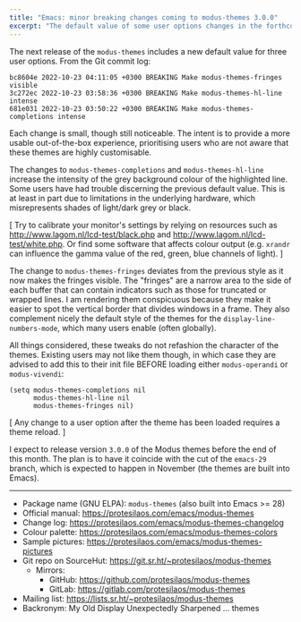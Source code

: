 ```yaml
---
title: "Emacs: minor breaking changes coming to modus-themes 3.0.0"
excerpt: "The default value of some user options changes in the forthcoming release of version 3.0.0 of the modus-themes for GNU Emacs."
---
```


The next release of the `modus-themes` includes a new default value
for three user options.  From the Git commit log:

```
bc8604e 2022-10-23 04:11:05 +0300 BREAKING Make modus-themes-fringes visible
3c272ec 2022-10-23 03:58:36 +0300 BREAKING Make modus-themes-hl-line intense
681e031 2022-10-23 03:50:22 +0300 BREAKING Make modus-themes-completions intense
```

Each change is small, though still noticeable.  The intent is to
provide a more usable out-of-the-box experience, prioritising users
who are not aware that these themes are highly customisable.

The changes to `modus-themes-completions` and `modus-themes-hl-line`
increase the intensity of the grey background colour of the
highlighted line.  Some users have had trouble discerning the previous
default value.  This is at least in part due to limitations in the
underlying hardware, which misrepresents shades of light/dark grey or
black.

[ Try to calibrate your monitor's settings by relying on resources
  such as <http://www.lagom.nl/lcd-test/black.php> and
  <http://www.lagom.nl/lcd-test/white.php>.  Or find some software
  that affects colour output (e.g. `xrandr` can influence the gamma
  value of the red, green, blue channels of light).  ]

The change to `modus-themes-fringes` deviates from the previous style
as it now makes the fringes visible.  The "fringes" are a narrow area
to the side of each buffer that can contain indicators such as those
for truncated or wrapped lines.  I am rendering them conspicuous
because they make it easier to spot the vertical border that divides
windows in a frame.  They also complement nicely the default style of
the themes for the `display-line-numbers-mode`, which many users
enable (often globally).

All things considered, these tweaks do not refashion the character of
the themes.  Existing users may not like them though, in which case
they are advised to add this to their init file BEFORE loading either
`modus-operandi` or `modus-vivendi`:

```elisp
(setq modus-themes-completions nil
      modus-themes-hl-line nil
      modus-themes-fringes nil)
```

[ Any change to a user option after the theme has been loaded requires
a theme reload. ]

I expect to release version `3.0.0` of the Modus themes before the end
of this month.  The plan is to have it coincide with the cut of the
`emacs-29` branch, which is expected to happen in November (the themes
are built into Emacs).

* * *

+ Package name (GNU ELPA): `modus-themes` (also built into Emacs >= 28)
+ Official manual: <https://protesilaos.com/emacs/modus-themes>
+ Change log: <https://protesilaos.com/emacs/modus-themes-changelog>
+ Colour palette: <https://protesilaos.com/emacs/modus-themes-colors>
+ Sample pictures: <https://protesilaos.com/emacs/modus-themes-pictures>
+ Git repo on SourceHut: <https://git.sr.ht/~protesilaos/modus-themes>
  - Mirrors:
    + GitHub: <https://github.com/protesilaos/modus-themes>
    + GitLab: <https://gitlab.com/protesilaos/modus-themes>
+ Mailing list: <https://lists.sr.ht/~protesilaos/modus-themes>
+ Backronym: My Old Display Unexpectedly Sharpened ... themes
